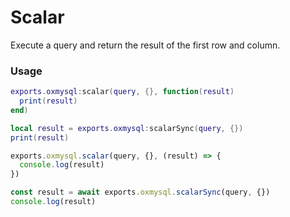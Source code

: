 # Scalar
Execute a query and return the result of the first row and column.

### Usage
```lua
exports.oxmysql:scalar(query, {}, function(result)
  print(result)
end)

local result = exports.oxmysql:scalarSync(query, {})
print(result)
```
```js
exports.oxmysql.scalar(query, {}, (result) => {
  console.log(result)
})

const result = await exports.oxmysql.scalarSync(query, {})
console.log(result)
```
